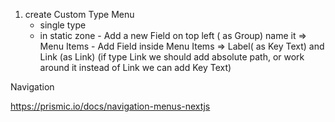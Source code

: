 1. create Custom Type Menu
    - single type
    - in static zone
            - Add a new Field on top left ( as Group) name it => Menu Items
            - Add Field inside Menu Items => Label( as Key Text) and Link (as Link)
            (if type Link we should add absolute path, or work around it instead of Link we can add Key Text)


Navigation

https://prismic.io/docs/navigation-menus-nextjs